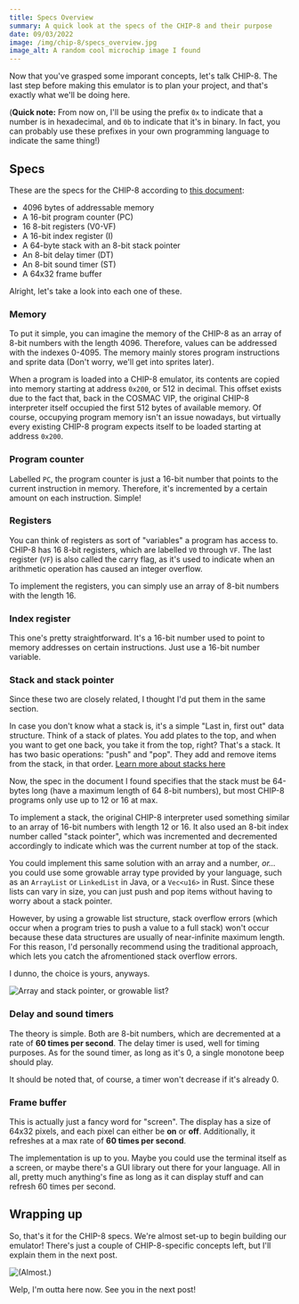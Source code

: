 ```yaml
---
title: Specs Overview
summary: A quick look at the specs of the CHIP-8 and their purpose
date: 09/03/2022
image: /img/chip-8/specs_overview.jpg
image_alt: A random cool microchip image I found
---
```


Now that you've grasped some imporant concepts, let's talk CHIP-8. The last step before making this emulator is to plan your project, and that's exactly what we'll be doing here.

(**Quick note:** From now on, I'll be using the prefix `0x` to indicate that a number is in hexadecimal, and `0b` to indicate that it's in binary. In fact, you can probably use these prefixes in your own programming language to indicate the same thing!)

## Specs

These are the specs for the CHIP-8 according to [this document](http://www.cs.columbia.edu/~sedwards/classes/2016/4840-spring/designs/Chip8.pdf):

- 4096 bytes of addressable memory
- A 16-bit program counter (PC)
- 16 8-bit registers (V0-VF)
- A 16-bit index register (I)
- A 64-byte stack with an 8-bit stack pointer
- An 8-bit delay timer (DT)
- An 8-bit sound timer (ST)
- A 64x32 frame buffer

Alright, let's take a look into each one of these.

### Memory

To put it simple, you can imagine the memory of the CHIP-8 as an array of 8-bit numbers with the length 4096. Therefore, values can be addressed with the indexes 0-4095. The memory mainly stores program instructions and sprite data (Don't worry, we'll get into sprites later).

When a program is loaded into a CHIP-8 emulator, its contents are copied into memory starting at address `0x200`, or 512 in decimal. This offset exists due to the fact that, back in the COSMAC VIP, the original CHIP-8 interpreter itself occupied the first 512 bytes of available memory. Of course, occupying program memory isn't an issue nowadays, but virtually every existing CHIP-8 program expects itself to be loaded starting at address `0x200`.

### Program counter

Labelled `PC`, the program counter is just a 16-bit number that points to the current instruction in memory. Therefore, it's incremented by a certain amount on each instruction. Simple!

### Registers

You can think of registers as sort of "variables" a program has access to. CHIP-8 has 16 8-bit registers, which are labelled `V0` through `VF`. The last register (`VF`) is also called the carry flag, as it's used to indicate when an arithmetic operation has caused an integer overflow.

To implement the registers, you can simply use an array of 8-bit numbers with the length 16.

### Index register

This one's pretty straightforward. It's a 16-bit number used to point to memory addresses on certain instructions. Just use a 16-bit number variable.

### Stack and stack pointer

Since these two are closely related, I thought I'd put them in the same section.

In case you don't know what a stack is, it's a simple "Last in, first out" data structure. Think of a stack of plates. You add plates to the top, and when you want to get one back, you take it from the top, right? That's a stack. It has two basic operations: "push" and "pop". They add and remove items from the stack, in that order. [Learn more about stacks here](https://www.geeksforgeeks.org/stack-data-structure/)

Now, the spec in the document I found specifies that the stack must be 64-bytes long (have a maximum length of 64 8-bit numbers), but most CHIP-8 programs only use up to 12 or 16 at max.

To implement a stack, the original CHIP-8 interpreter used something similar to an array of 16-bit numbers with length 12 or 16. It also used an 8-bit index number called "stack pointer", which was incremented and decremented accordingly to indicate which was the current number at top of the stack.

You could implement this same solution with an array and a number, _or..._ you could use some growable array type provided by your language, such as an `ArrayList` or `LinkedList` in Java, or a `Vec<u16>` in Rust. Since these lists can vary in size, you can just push and pop items without having to worry about a stack pointer.

However, by using a growable list structure, stack overflow errors (which occur when a program tries to push a value to a full stack) won't occur because these data structures are usually of near-infinite maximum length. For this reason, I'd personally recommend using the traditional approach, which lets you catch the afromentioned stack overflow errors.

I dunno, the choice is yours, anyways.

![Array and stack pointer, or growable list?](/img/the_matrix_choose.gif)

### Delay and sound timers

The theory is simple. Both are 8-bit numbers, which are decremented at a rate of **60 times per second**. The delay timer is used, well for timing purposes. As for the sound timer, as long as it's 0, a single monotone beep should play.

It should be noted that, of course, a timer won't decrease if it's already 0.

### Frame buffer

This is actually just a fancy word for "screen". The display has a size of 64x32 pixels, and each pixel can either be **on** or **off**. Additionally, it refreshes at a max rate of **60 times per second**.

The implementation is up to you. Maybe you could use the terminal itself as a screen, or maybe there's a GUI library out there for your language. All in all, pretty much anything's fine as long as it can display stuff and can refresh 60 times per second.

## Wrapping up

So, that's it for the CHIP-8 specs. We're almost set-up to begin building our emulator! There's just a couple of CHIP-8-specific concepts left, but I'll explain them in the next post.

![(Almost.)](/img/doc_brown_ready.gif)

Welp, I'm outta here now. See you in the next post!
